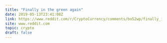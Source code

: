 ```yaml
---
title: "Finally in the green again"
date: 2019-05-13T23:41:08Z
link: https://www.reddit.com/r/CryptoCurrency/comments/bo52wp/finally_in_the_green_again/?utm_medium=RSS&utm_source=hune
site: www.reddit.com
topic: crypto
draft: false
---
```

